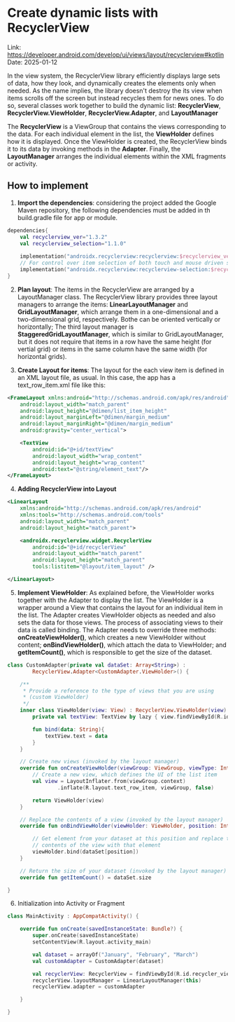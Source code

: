# Create dynamic lists with RecyclerView
Link: https://developer.android.com/develop/ui/views/layout/recyclerview#kotlin
Date: 2025-01-12

In the view system, the RecyclerView library efficiently displays large sets of data, how they look, and dynamically creates the elements only when needed. As the name implies, the library doesn't destroy the its view when items scrolls off the screen but instead recycles them for news ones. To do so, several classes work together to build the dynamic list: **RecyclerView**, **RecyclerView.ViewHolder**, **RecyclerView.Adapter**, and **LayoutManager**

The **RecyclerView** is a ViewGroup that contains the views corresponding to the data. For each individual element in the list, the **ViewHolder** defines how it is displayed. Once the ViewHolder is created, the RecyclerView binds it to its data by invoking methods in the **Adapter**. Finally, the **LayoutManager** arranges the individual elements within the XML fragments or activity.

## How to implement
1. **Import the dependencies**: considering the project added the Google Maven repository, the following dependencies must be added in th build.gradle file for app or module.
```kotlin
dependencies{
    val recyclerview_ver="1.3.2"
    val recyclerview_selection="1.1.0"
    
    implementation("androidx.recyclerview:recyclerview:$recyclerview_ver")
    // For control over item selection of both touch and mouse driven selection
    implementation("androidx.recyclerview:recyclerview-selection:$recyclerview_selection")
}
```

2. **Plan layout**: The items in the RecyclerView are arranged by a LayoutManager class. The RecyclerView library provides three layout managers to arrange the items: **LinearLayoutManager** and **GridLayoutManager**, which arrange them in a one-dimensional and a two-dimensional grid, respectively. Bothe can be oriented vertically or horizontally; The third layout manager is **StaggeredGridLayoutManager**, which is similar to GridLayoutManager, but it does not require that items in a row have the same height (for vertial grid) or items in the same column have the same width (for horizontal grids).

3. **Create Layout for items**: The layout for the each view item is defined in an XML layout file, as usual. In this case, the app has a text_row_item.xml file like this:
```xml
<FrameLayout xmlns:android="http://schemas.android.com/apk/res/android"
    android:layout_width="match_parent"
    android:layout_height="@dimen/list_item_height"
    android:layout_marginLeft="@dimen/margin_medium"
    android:layout_marginRight="@dimen/margin_medium"
    android:gravity="center_vertical">

    <TextView
        android:id="@+id/textView"
        android:layout_width="wrap_content"
        android:layout_height="wrap_content"
        android:text="@string/element_text"/>
</FrameLayout>
```

4. **Adding RecyclerView into Layout**
```xml
<LinearLayout
    xmlns:android="http://schemas.android.com/apk/res/android"
    xmlns:tools="http://schemas.android.com/tools"
    android:layout_width="match_parent"
    android:layout_height="match_parent">

    <androidx.recyclerview.widget.RecyclerView
        android:id="@+id/recyclerView"
        android:layout_width="match_parent"
        android:layout_height="match_parent"
        tools:listitem="@layout/item_layout" />

</LinearLayout>
```

5. **Implement ViewHolder**: As explained before, the ViewHolder works together with the Adapter to display the list. The ViewHolder is a wrapper around a View that contains the layout for an individual item in the list. The Adapter creates ViewHolder objects as needed and also sets the data for those views. The process of associating views to their data is called binding. The Adapter needs to override three methods: **onCreateViewHolder()**, which creates a new ViewHolder without content; **onBindViewHolder()**, which attach the data to ViewHolder; and **getItemCount()**, which is responsible to get the size of the dataset.

```kotlin
class CustomAdapter(private val dataSet: Array<String>) :
        RecyclerView.Adapter<CustomAdapter.ViewHolder>() {

    /**
     * Provide a reference to the type of views that you are using
     * (custom ViewHolder)
     */
    inner class ViewHolder(view: View) : RecyclerView.ViewHolder(view) {
        private val textView: TextView by lazy { view.findViewById(R.id.textView) }

        fun bind(data: String){
            textView.text = data
        }
    }

    // Create new views (invoked by the layout manager)
    override fun onCreateViewHolder(viewGroup: ViewGroup, viewType: Int): ViewHolder {
        // Create a new view, which defines the UI of the list item
        val view = LayoutInflater.from(viewGroup.context)
                .inflate(R.layout.text_row_item, viewGroup, false)

        return ViewHolder(view)
    }

    // Replace the contents of a view (invoked by the layout manager)
    override fun onBindViewHolder(viewHolder: ViewHolder, position: Int) {

        // Get element from your dataset at this position and replace the
        // contents of the view with that element
        viewHolder.bind(dataSet[position])
    }

    // Return the size of your dataset (invoked by the layout manager)
    override fun getItemCount() = dataSet.size

}
```

6. Initialization into Activity or Fragment

```kotlin
class MainActivity : AppCompatActivity() {

    override fun onCreate(savedInstanceState: Bundle?) {
        super.onCreate(savedInstanceState)
        setContentView(R.layout.activity_main)

        val dataset = arrayOf("January", "February", "March")
        val customAdapter = CustomAdapter(dataset)

        val recyclerView: RecyclerView = findViewById(R.id.recycler_view)
        recyclerView.layoutManager = LinearLayoutManager(this)
        recyclerView.adapter = customAdapter

    }

}
```
